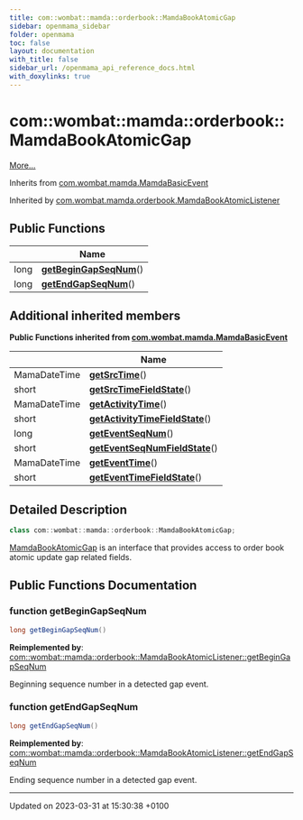 ```yaml
---
title: com::wombat::mamda::orderbook::MamdaBookAtomicGap
sidebar: openmama_sidebar
folder: openmama
toc: false
layout: documentation
with_title: false
sidebar_url: /openmama_api_reference_docs.html
with_doxylinks: true
---
```


# com::wombat::mamda::orderbook::MamdaBookAtomicGap



 [More...](#detailed-description)

Inherits from [com.wombat.mamda.MamdaBasicEvent](interfacecom_1_1wombat_1_1mamda_1_1MamdaBasicEvent.html)

Inherited by [com.wombat.mamda.orderbook.MamdaBookAtomicListener](classcom_1_1wombat_1_1mamda_1_1orderbook_1_1MamdaBookAtomicListener.html)

## Public Functions

|                | Name           |
| -------------- | -------------- |
| long | **[getBeginGapSeqNum](interfacecom_1_1wombat_1_1mamda_1_1orderbook_1_1MamdaBookAtomicGap.html#function-getbegingapseqnum)**() |
| long | **[getEndGapSeqNum](interfacecom_1_1wombat_1_1mamda_1_1orderbook_1_1MamdaBookAtomicGap.html#function-getendgapseqnum)**() |

## Additional inherited members

**Public Functions inherited from [com.wombat.mamda.MamdaBasicEvent](interfacecom_1_1wombat_1_1mamda_1_1MamdaBasicEvent.html)**

|                | Name           |
| -------------- | -------------- |
| MamaDateTime | **[getSrcTime](interfacecom_1_1wombat_1_1mamda_1_1MamdaBasicEvent.html#function-getsrctime)**() |
| short | **[getSrcTimeFieldState](interfacecom_1_1wombat_1_1mamda_1_1MamdaBasicEvent.html#function-getsrctimefieldstate)**() |
| MamaDateTime | **[getActivityTime](interfacecom_1_1wombat_1_1mamda_1_1MamdaBasicEvent.html#function-getactivitytime)**() |
| short | **[getActivityTimeFieldState](interfacecom_1_1wombat_1_1mamda_1_1MamdaBasicEvent.html#function-getactivitytimefieldstate)**() |
| long | **[getEventSeqNum](interfacecom_1_1wombat_1_1mamda_1_1MamdaBasicEvent.html#function-geteventseqnum)**() |
| short | **[getEventSeqNumFieldState](interfacecom_1_1wombat_1_1mamda_1_1MamdaBasicEvent.html#function-geteventseqnumfieldstate)**() |
| MamaDateTime | **[getEventTime](interfacecom_1_1wombat_1_1mamda_1_1MamdaBasicEvent.html#function-geteventtime)**() |
| short | **[getEventTimeFieldState](interfacecom_1_1wombat_1_1mamda_1_1MamdaBasicEvent.html#function-geteventtimefieldstate)**() |


## Detailed Description

```java
class com::wombat::mamda::orderbook::MamdaBookAtomicGap;
```


[MamdaBookAtomicGap](interfacecom_1_1wombat_1_1mamda_1_1orderbook_1_1MamdaBookAtomicGap.html) is an interface that provides access to order book atomic update gap related fields. 

## Public Functions Documentation

### function getBeginGapSeqNum

```java
long getBeginGapSeqNum()
```


**Reimplemented by**: [com::wombat::mamda::orderbook::MamdaBookAtomicListener::getBeginGapSeqNum](classcom_1_1wombat_1_1mamda_1_1orderbook_1_1MamdaBookAtomicListener.html#function-getbegingapseqnum)


Beginning sequence number in a detected gap event. 


### function getEndGapSeqNum

```java
long getEndGapSeqNum()
```


**Reimplemented by**: [com::wombat::mamda::orderbook::MamdaBookAtomicListener::getEndGapSeqNum](classcom_1_1wombat_1_1mamda_1_1orderbook_1_1MamdaBookAtomicListener.html#function-getendgapseqnum)


Ending sequence number in a detected gap event. 


-------------------------------

Updated on 2023-03-31 at 15:30:38 +0100